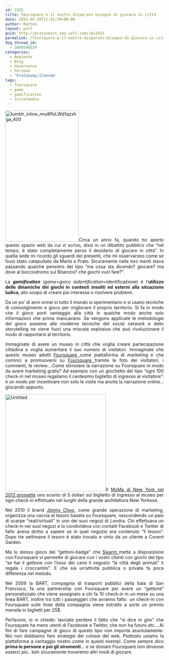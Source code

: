 ```yaml
---
id: 1925
title: Foursquare e il nostro disperato bisogno di giocare in città
date: 2015-05-28T11:41:59+00:00
author: Matteo
layout: post
guid: http://pratosmart.teo-soft.com/?p=1925
permalink: /foursquare-e-il-nostro-disperato-bisogno-di-giocare-in-citta/
dsq_thread_id:
  - 3800596539
categories:
  - Ambiente
  - Blog
  - Governance
  - Persone
  - 'Prato&amp;Ilmondo'
tags:
  - foursquare
  - game
  - gamification
  - socialmedia
---
```

<p style="text-align: justify;">
  <a href="http://pratosmart.teo-soft.com/wp-content/uploads/2015/05/tumblr_inline_nnu9flsLWd1qzxhga_400.png"><img class="  wp-image-1927 alignright" src="http://pratosmart.teo-soft.com/wp-content/uploads/2015/05/tumblr_inline_nnu9flsLWd1qzxhga_400.png" alt="tumblr_inline_nnu9flsLWd1qzxhga_400" width="234" height="415" srcset="http://pratosmart.teo-soft.com/wp-content/uploads/2015/05/tumblr_inline_nnu9flsLWd1qzxhga_400-169x300.png 169w, http://pratosmart.teo-soft.com/wp-content/uploads/2015/05/tumblr_inline_nnu9flsLWd1qzxhga_400.png 338w" sizes="(max-width: 234px) 100vw, 234px" /></a>Circa un anno fa, quando ho aperto questo spazio web da cui vi scrivo, dissi in un dibattito pubblico che “nel tempo, è stato completamente perso il desiderio di giocare in città”. In quella sede mi ricordo gli sguardi dei presenti, che mi osservarono come se fossi stato catapultato da Marte a Prato. Sicuramente nelle loro menti stava passando qualche pensiero del tipo “ma cosa sta dicendo? giocare? ma dove al bocciodromo sul Bisenzio? che giochi vuol fare?”.
</p>

<p style="text-align: justify;">
  La <b><i>gamification</i></b> (<i>game</i>=gioco e<i>identification</i>=identificazione) è l’<b>utilizzo delle dinamiche dei giochi in contesti insoliti ed esterni alla situazione ludica</b>, allo scopo di creare più interesse o risolvere problemi.
</p>

<p style="text-align: justify;">
  Da un po’ di anni ormai in tutto il mondo si sperimentano e si usano tecniche di coinvolgimento e gioco per migliorare il proprio territorio. Si fa in modo che il gioco porti vantaggio alla città in qualche modo anche solo informazioni che prima mancavano. Se vengono applicate le metodologie del gioco assieme alle moderne tecniche del social network e dello storytelling ne viene fuori una miscela esplosiva che può rivoluzionare il modo di rapportarsi al territorio.
</p>

<p style="text-align: justify;">
  Immaginate di avere un museo in città che voglia creare partecipazione cittadina e voglia aumentare il suo numero di visitatori. Immaginate che questo museo adotti <a href="https://foursquare.com/">Foursquare </a>come piattaforma di marketing e che cominci a promuoversi su <a title="Venite in vacanza a Prato ed usate Foursquare: la guida ve la facciamo noi" href="http://pratosmart.teo-soft.com/venite-in-vacanza-a-prato-ed-usate-foursquare-la-guida-ve-la-facciamo-noi/">Foursquare </a>tramite le foto dei visitatori, i commenti, le review….Come stimolare la narrazione su Foursquare in modo da avere marketing gratis? Ad esempio con un giochetto del tipo “ogni 100 check-in nel museo regaliamo il centesimo biglietto di ingresso al visitatore”: è un modo per incentivare non solo le visite ma anche la narrazione online&#8230; giocando appunto.
</p>

<p style="text-align: justify;">
  <img class="  wp-image-1928 alignleft" src="http://pratosmart.teo-soft.com/wp-content/uploads/2015/05/Untitled.jpg" alt="Untitled" width="320" height="308" srcset="http://pratosmart.teo-soft.com/wp-content/uploads/2015/05/Untitled-300x289.jpg 300w, http://pratosmart.teo-soft.com/wp-content/uploads/2015/05/Untitled.jpg 600w" sizes="(max-width: 320px) 100vw, 320px" />Il <a href="http://www.moma.org/landmarks?utm_source=social&utm_medium=facebook&utm_campaign=landmarks2013_fb">MoMa di New York nel 2013 promette</a> uno sconto di 5 dollari sul biglietto di ingresso al museo per ogni check-in effettuato nei luoghi della grande architettura New Yorkese.
</p>

<p style="text-align: justify;">
  Nel 2010 il brand <a href="http://www.evancarmichael.com/Marketing/5760/Social-media-case-study-The-Jimmy-Choo-Trainer-Hunt.html">Jimmy Choo</a>, come grande operazione di marketing, organizza una caccia al tesoro basata su Foursquare, nascondendo un paio di scarpe “reali/virtuali” in uno dei suoi negozi di Londra. Chi effettuava un check-in nei suoi negozi e lo condivideva con contatti Facebook e Twitter di fatto aveva diritto a sapere se in quel negozio era contenuto “il tesoro”. Dopo tre settimane il tesoro è stato trovato e vinto da un cliente a Covent Garden.
</p>

<p style="text-align: justify;">
  Ma lo stesso gioco dei &#8220;gettoni-badge&#8221; che <a href="https://www.swarmapp.com/">Swarm </a>mette a disposizione con Foursquare vi permette di giocare con i vostri clienti con giochi del tipo “se hai il gettone con l’osso del cane il negozio “la città degli animali” ti regala i croccantini”. E che sia un&#8217;attività pubblica o privata fa poca differenza nel metodo.
</p>

<p style="text-align: justify;">
  Nel 2009 la BART, compagnia di trasporti pubblici della baia di San Francisco, fa una partnership con Foursquare per avere un “gettone” personalizzato che viene assegnato a chi fa 10 check-in in un mese su una linea BART, inoltre tra tutti i passeggeri che avranno fatto  un check-in con Foursquare sulle linee della compagnia viene estratto a sorte un premio mensile in biglietti per 25$.
</p>

<p style="text-align: justify;">
  Perfavore, io vi chiedo: lasciate perdere il fatto che “si dice in giro” che Foursquare ha meno utenti di Facebook e Twitter, che non ha futuro etc….Ai fini di fare campagne di gioco di questo tipo non importa assolutamente. Noi non dobbiamo fare strategie dei colossi del web. Piuttosto usiamo la piattaforma a vantaggio nostro come in questi esempi. Come sempre dico<strong> prima le persone e poi gli strumenti</strong>&#8230; e se domani Foursquare non dovesse esserci più.. beh sicuramente troveremo altri modi di giocare.
</p>